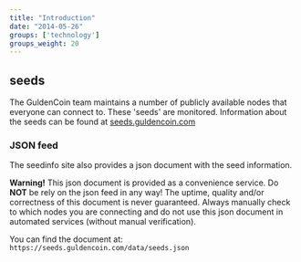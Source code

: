 ```yaml
---
title: "Introduction"
date: "2014-05-26"
groups: ['technology']
groups_weight: 20
---
```


## seeds

The GuldenCoin team maintains a number of publicly available nodes that everyone can connect to.
These 'seeds' are monitored. Information about the seeds can be found at [seeds.guldencoin.com](https://seeds.guldencoin.com)

### JSON feed

The seedinfo site also provides a json document with the seed information.

**Warning!**
This json document is provided as a convenience service. Do **NOT** be rely on the json feed in any way! The uptime, quality and/or correctness of this document is never guaranteed. Always manually check to which nodes you are connecting and do not use this json document in automated services (without manual verification).

You can find the document at: `https://seeds.guldencoin.com/data/seeds.json`
